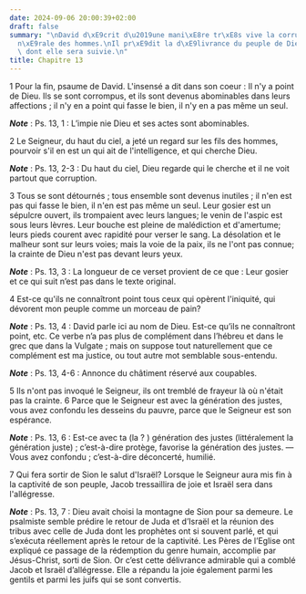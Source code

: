 ```yaml
---
date: 2024-09-06 20:00:39+02:00
draft: false
summary: "\nDavid d\xE9crit d\u2019une mani\xE8re tr\xE8s vive la corruption g\xE9\
  n\xE9rale des hommes.\nIl pr\xE9dit la d\xE9livrance du peuple de Dieu et la joie\
  \ dont elle sera suivie.\n"
title: Chapitre 13
---
```





1 Pour la fin, psaume de David. L'insensé a dit dans son coeur : Il n'y a point de Dieu. Ils se sont corrompus, et ils sont devenus abominables dans leurs affections ; il n'y en a point qui fasse le bien, il n'y en a pas même un seul.

***Note*** :  Ps. 13, 1 : L’impie nie Dieu et ses actes sont abominables.


2 Le Seigneur, du haut du ciel, a jeté un regard sur les fils des hommes, pourvoir s'il en est un qui ait de l'intelligence, et qui cherche Dieu.

***Note*** :  Ps. 13, 2-3 : Du haut du ciel, Dieu regarde qui le cherche et il ne voit partout que corruption.


3 Tous se sont détournés ; tous ensemble sont devenus inutiles ; il n'en est pas qui fasse le bien, il n'en est pas même un seul. Leur gosier est un sépulcre ouvert, ils trompaient avec leurs langues; le venin de l'aspic est sous leurs lèvres. Leur bouche est pleine de malédiction et d'amertume; leurs pieds courent avec rapidité pour verser le sang. La désolation et le malheur sont sur leurs voies; mais la voie de la paix, ils ne l'ont pas connue; la crainte de Dieu n'est pas devant leurs yeux.

***Note*** :  Ps. 13, 3 : La longueur de ce verset provient de ce que : Leur gosier et ce qui suit n’est pas dans le texte original.


4 Est-ce qu'ils ne connaîtront point tous ceux qui opèrent l'iniquité, qui dévorent mon peuple comme un morceau de pain?

***Note*** :  Ps. 13, 4 : David parle ici au nom de Dieu. Est-ce qu’ils ne connaîtront point, etc. Ce verbe n’a pas plus de complément dans l’hébreu et dans le grec que dans la Vulgate ; mais on suppose tout naturellement que ce complément est ma justice, ou tout autre mot semblable sous-entendu.

***Note*** :  Ps. 13, 4-6 : Annonce du châtiment réservé aux coupables.


5 Ils n'ont pas invoqué le Seigneur, ils ont tremblé de frayeur là où n'était pas la crainte. 6 Parce que le Seigneur est avec la génération des justes, vous avez confondu les desseins du pauvre, parce que le Seigneur est son espérance.

***Note*** :  Ps. 13, 6 : Est-ce avec ta (la ? ) génération des justes (littéralement la génération juste) ; c’est-à-dire protège, favorise la génération des justes. ― Vous avez confondu ; c’est-à-dire déconcerté, humilié.


7 Qui fera sortir de Sion le salut d'Israël? Lorsque le Seigneur aura mis fin à la captivité de son peuple, Jacob tressaillira de joie et Israël sera dans l'allégresse.

***Note*** :  Ps. 13, 7 : Dieu avait choisi la montagne de Sion pour sa demeure. Le psalmiste semble prédire le retour de Juda et d’Israël et la réunion des tribus avec celle de Juda dont les prophètes ont si souvent parlé, et qui s’exécuta réellement après le retour de la captivité. Les Pères de l’Eglise ont expliqué ce passage de la rédemption du genre humain, accomplie par Jésus-Christ, sorti de Sion. Or c’est cette délivrance admirable qui a comblé Jacob et Israël d’allégresse. Elle a répandu la joie également parmi les gentils et parmi les juifs qui se sont convertis.

